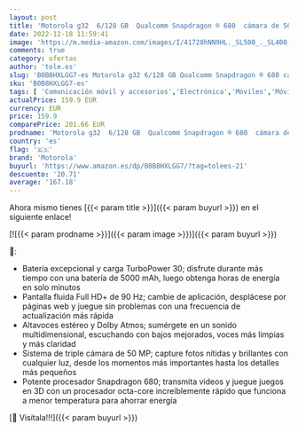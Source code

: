 ```yaml
---
layout: post
title: 'Motorola g32  6/128 GB  Qualcomm Snapdragon ® 680  cámara de 50 MP  Android 12. Pantalla FHD+ de 6 5"  frecuencia de actualización de 90 Hz  batería de 5000 mAh  Dual SIM  Gris  Versión ES/PT '
date: 2022-12-18 11:59:41
image: 'https://m.media-amazon.com/images/I/41728hNN9HL._SL500_._SL400_.jpg'
comments: true
category: ofertas
author: 'tole.es'
slug: 'B0B8HXLGG7-es Motorola g32 6/128 GB Qualcomm Snapdragon ® 680 cámara de...'
sku: 'B0B8HXLGG7-es'
tags: [ 'Comunicación móvil y accesorios','Electrónica','Móviles','Móviles y smartphones libres','android','motorola','🇪🇸', ]
actualPrice: 159.9 EUR
currency: EUR
price: 159.9
comparePrice: 201.66 EUR
prodname: 'Motorola g32  6/128 GB  Qualcomm Snapdragon ® 680  cámara de 50 MP  Android 12. Pantalla FHD+ de 6 5"  frecuencia de actualización de 90 Hz  batería de 5000 mAh  Dual SIM  Gris  Versión ES/PT '
country: 'es'
flag: '🇪🇸'
brand: 'Motorola'
buyurl: 'https://www.amazon.es/dp/B0B8HXLGG7/?tag=tolees-21'
descuento: '20.71'
average: '167.18'
---
```


Ahora mismo tienes [{{< param title >}}]({{< param buyurl >}}) en el siguiente enlace!

[![{{< param prodname >}}]({{< param image >}})]({{< param buyurl >}})

🔎:

- Batería excepcional y carga TurboPower 30; disfrute durante más tiempo con una batería de 5000 mAh, luego obtenga horas de energía en solo minutos
- Pantalla fluida Full HD+ de 90 Hz; cambie de aplicación, desplácese por páginas web y juegue sin problemas con una frecuencia de actualización más rápida
- Altavoces estéreo y Dolby Atmos; sumérgete en un sonido multidimensional, escuchando con bajos mejorados, voces más limpias y más claridad
- Sistema de triple cámara de 50 MP; capture fotos nítidas y brillantes con cualquier luz, desde los momentos más importantes hasta los detalles más pequeños
- Potente procesador Snapdragon 680; transmita videos y juegue juegos en 3D con un procesador octa-core increíblemente rápido que funciona a menor temperatura para ahorrar energía

[🛒 Visítala!!!]({{< param buyurl >}})
